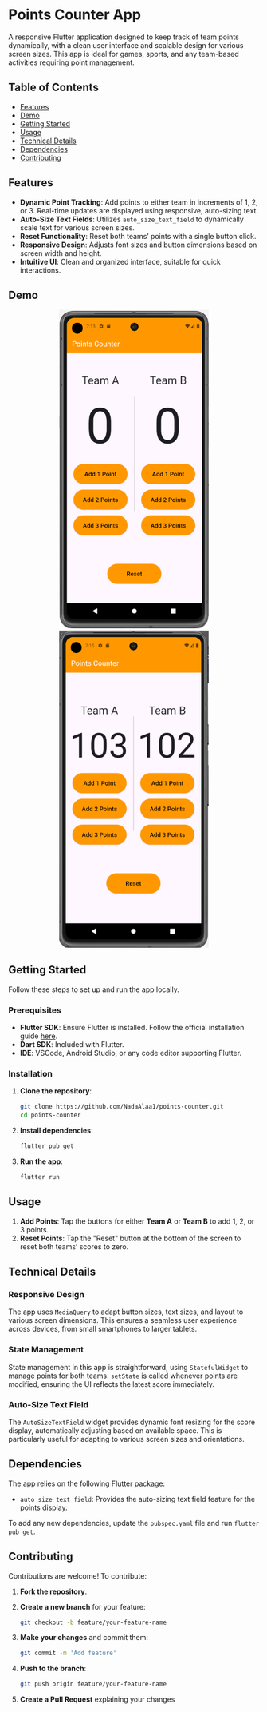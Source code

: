# Points Counter App

A responsive Flutter application designed to keep track of team points dynamically, with a clean user interface and scalable design for various screen sizes. This app is ideal for games, sports, and any team-based activities requiring point management.

## Table of Contents

- [Features](#features)
- [Demo](#demo)
- [Getting Started](#getting-started)
- [Usage](#usage)
- [Technical Details](#technical-details)
- [Dependencies](#dependencies)
- [Contributing](#contributing)

## Features

- **Dynamic Point Tracking**: Add points to either team in increments of 1, 2, or 3. Real-time updates are displayed using responsive, auto-sizing text.
- **Auto-Size Text Fields**: Utilizes `auto_size_text_field` to dynamically scale text for various screen sizes.
- **Reset Functionality**: Reset both teams’ points with a single button click.
- **Responsive Design**: Adjusts font sizes and button dimensions based on screen width and height.
- **Intuitive UI**: Clean and organized interface, suitable for quick interactions.

## Demo

<p align="center">
  <img src="assets/screenshots/home_screen.png" alt="Home Screen" width="300">
  <img src="assets/screenshots/points_added.png" alt="Points Added" width="300">
</p>


## Getting Started

Follow these steps to set up and run the app locally.

### Prerequisites

- **Flutter SDK**: Ensure Flutter is installed. Follow the official installation guide [here](https://flutter.dev/docs/get-started/install).
- **Dart SDK**: Included with Flutter.
- **IDE**: VSCode, Android Studio, or any code editor supporting Flutter.

### Installation

1. **Clone the repository**:
   ```bash
   git clone https://github.com/NadaAlaa1/points-counter.git
   cd points-counter
   
2. **Install dependencies**:
   ```bash
   flutter pub get
   
3. **Run the app**:
   ```bash
   flutter run

## Usage

1. **Add Points**: Tap the buttons for either **Team A** or **Team B** to add 1, 2, or 3 points.
2. **Reset Points**: Tap the "Reset" button at the bottom of the screen to reset both teams’ scores to zero.

## Technical Details

### Responsive Design

The app uses `MediaQuery` to adapt button sizes, text sizes, and layout to various screen dimensions. This ensures a seamless user experience across devices, from small smartphones to larger tablets.

### State Management

State management in this app is straightforward, using `StatefulWidget` to manage points for both teams. `setState` is called whenever points are modified, ensuring the UI reflects the latest score immediately.

### Auto-Size Text Field

The `AutoSizeTextField` widget provides dynamic font resizing for the score display, automatically adjusting based on available space. This is particularly useful for adapting to various screen sizes and orientations.

## Dependencies

The app relies on the following Flutter package:

- `auto_size_text_field`: Provides the auto-sizing text field feature for the points display.

To add any new dependencies, update the `pubspec.yaml` file and run `flutter pub get`.

## Contributing

Contributions are welcome! To contribute:

1. **Fork the repository**.

2. **Create a new branch** for your feature:
   ```bash
   git checkout -b feature/your-feature-name

3. **Make your changes** and commit them:
   ```bash
   git commit -m 'Add feature'

4. **Push to the branch**:
   ```bash
   git push origin feature/your-feature-name

5. **Create a Pull Request** explaining your changes

